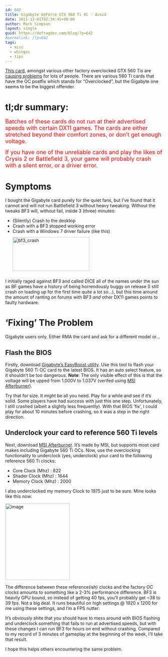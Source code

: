 ```yaml
---
id: 642
title: Gigabyte GeForce GTX 560 Ti OC - Avoid
date: 2011-12-01T02:34:45+00:00
author: Mark Simpson
layout: single
guid: https://defragdev.com/blog/?p=642
#permalink: /?p=642
tags:
  - misc
  - whinges
  - tips
---
```

[This card](http://www.google.co.uk/products/catalog?hl=en&safe=off&q=gigabyte+geforce+gtx+560ti+oc&gs_upl=336l603l1l704l3l1l0l1l1l0l95l95l1l2l0&bav=on.2,or.r_gc.r_pw.r_cp.,cf.osb&biw=1920&bih=1096&um=1&ie=UTF-8&tbm=shop&cid=1323606381779257544&sa=X&ei=iOHWTrGKA9Gg8gP8vL3rDQ&ved=0CDIQ8wIwAA), amongst various other factory overclocked GTX 560 Tis are [causing problems](http://forums.whirlpool.net.au/archive/1639211) for lots of people. There are various 560 Ti cards that have the OC postfix which stands for “Overclocked”, but the Gigabyte one seems to be the biggest offender.

# tl;dr summary:

<font color="#ff0000" size="4">Batches of these cards do not run at their advertised speeds with certain DX11 games. The cards are either stretched beyond their comfort zones, or don’t get enough voltage.</font>

<font color="#ff0000" size="4">If you have one of the unreliable cards and play the likes of Crysis 2 or Battlefield 3, your game will probably crash with a silent error, or a driver error.</font>

# Symptoms

I bought the Gigabyte card purely for the quiet fans, but I’ve found that it cannot and will not run Battlefield 3 without heavy tweaking. Without the tweaks BF3 will, without fail, inside 3 (three) minutes:

* (Silently) Crash to the desktop
* Crash with a BF3 stopped working error
* Crash with a Windows 7 driver failure (like this) <img style="background-image: none; border-bottom: 0px; border-left: 0px; margin: 10px 0px; padding-left: 0px; padding-right: 0px; display: inline; border-top: 0px; border-right: 0px; padding-top: 0px" title="bf3_crash" border="0" alt="bf3_crash" src="https://defragdev.com/blog/images/2011/12/bf3_crash_thumb.png" width="244" height="108" /> 
    
I initially raged against BF3 and called DICE all of the names under the sun as BF games have a history of being horrendously buggy on release (I still crash on loading up for the first time quite a lot so...), but this time around the amount of ranting on forums with BF3 _and_ other DX11 games points to faulty hardware.

# ‘Fixing’ The Problem

Gigabyte users only. Either RMA the card and ask for a different model or...

## Flash the BIOS

Firstly, download [Gigabyte’s EasyBoost utility](http://www.gigabyte.com/support-downloads/utility.aspx?cg=3). Use this tool to flash your Gigabyte 560 Ti OC card to the latest BIOS. It has an auto select feature, so it shouldn’t be too dangerous. **Note**: The only visible effect of this is that the voltage will be upped from 1.000V to 1.037V (verifed using [MSI Afterburner](http://event.msi.com/vga/afterburner/download.htm)).

Try that for size. It _might_ be all you need. Play for a while and see if it’s solid. Some players have had success with just this one step. Unfortunately, I still crashed (albeit a slightly less frequently). With that BIOS ‘fix’, I could play for about 10 minutes before crashing, so it was a step in the right direction.

## Underclock your card to reference 560 Ti levels

Next, download [MSI Afterburner](http://event.msi.com/vga/afterburner/download.htm). It’s made by MSI, but supports most card makes including Gigabyte 560 Ti OCs. Now, use the overclocking functionality to underclock (yes, underclock) your card to the following reference 560 Ti clocks:

* Core Clock (Mhz) : 822
* Shader Clock (Mhz) : 1644
* Memory Clock (Mhz) : 2000

I also underclocked my memory Clock to 1975 just to be sure. Mine looks like this now:

[<img style="background-image: none; border-bottom: 0px; border-left: 0px; margin: 0px; padding-left: 0px; padding-right: 0px; display: inline; border-top: 0px; border-right: 0px; padding-top: 0px" title="image" border="0" alt="image" src="https://defragdev.com/blog/images/2011/12/image_thumb.png" width="205" height="244" />](https://defragdev.com/blog/images/2011/12/image.png)

The difference between these reference(ish) clocks and the factory OC clocks amounts to something like a 2-3% performance difference. BF3 is heavily GPU bound, so instead of getting 40 fps, you’ll probably get ~38 to 39 fps. Not a big deal. It runs beautiful on high settings @ 1920 x 1200 for me using these settings, and I’m a FPS nutter.

It’s obviously shite that you should have to mess around with BIOS flashing and underclock something that fails to run at advertised speeds, but with these changes I can run BF3 for hours on end without crashing. Compared to my record of 3 minutes of gameplay at the beginning of the week, I’ll take that result.

I hope this helps others encountering the same problem.